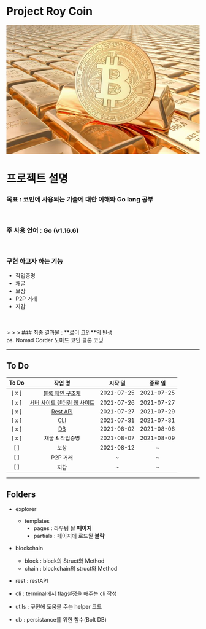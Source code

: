 # Project Roy Coin
![screensh](imgs/coin.jpg)
# 프로젝트 설명
### 목표 : 코인에 사용되는 기술에 대한 이해와 Go lang 공부 
<br>

### 주 사용 언어 : Go (v1.16.6)
<br>

### 구현 하고자 하는 기능
  - 작업증명
  - 채굴
  - 보상
  - P2P 거래
  - 지갑 
<br>
<br>
> > > ### 최종 결과물 :  **로이 코인**의 탄생

<br>
ps. Nomad Corder 노마드 코인 클론 코딩

<br>






------

## To Do


|To Do|작업 명|시작 일|종료 일| 
|:---:|:---:|:---:|:---:| 
|[ x ]|[블록 체인 구조체](https://github.com/abc7468/roycoin/blob/main/blockchain)|2021-07-25|2021-07-25| 
|[ x ]|[서버 사이드 렌더링 웹 사이트](https://github.com/abc7468/roycoin/tree/main/explorer/templates)|2021-07-26| 2021-07-27 |
|[ x ]|[Rest API](https://github.com/abc7468/roycoin/blob/main/rest/rest.go)| 2021-07-27 | 2021-07-29 |
|[ x ]|[CLI](https://github.com/abc7468/roycoin/blob/main/cli/cli.go)| 2021-07-31 | 2021-07-31 |
|[ x ]|[DB](https://github.com/abc7468/roycoin/blob/main/db/db.go)| 2021-08-02 | 2021-08-06 |
|[ x ]|채굴 & 작업증명| 2021-08-07 | 2021-08-09 |
|[  ]|보상| 2021-08-12 | ~ |
|[  ]|P2P 거래| ~ | ~ |
|[  ]|지갑| ~ | ~ |


---
## Folders
- explorer
  - templates
    - pages : 라우팅 될 **페이지**
    - partials : 페이지에 로드될 **블락** 

- blockchain
  - block : block의 Struct와 Method
  - chain : blockchain의 struct와 Method

- rest : restAPI

- cli : terminal에서 flag설정을 해주는 cli 작성

- utils : 구현에 도움을 주는 helper 코드

- db : persistance를 위한 함수(Bolt DB)
